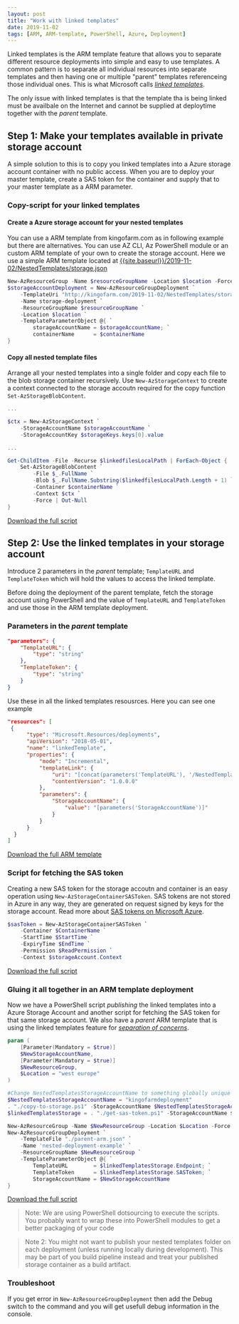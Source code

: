 ```yaml
---
layout: post
title: "Work with linked templates"
date: 2019-11-02
tags: [ARM, ARM-template, PowerShell, Azure, Deployment]
---
```


Linked templates is the ARM template feature that allows you to separate different resource deployments into simple and easy to use templates. A common pattern is to separate all individual resources into separate templates and then having one or multiple "parent" templates referenceing those individual ones. This is what Microsoft calls <a href="https://docs.microsoft.com/en-us/azure/azure-resource-manager/resource-group-linked-templates#external-template" target="_blank">_linked templates_</a>.

The only issue with linked templates is that the template tha is being linked must be availbale on the Internet and cannot be supplied at deploytime together with the _parent_ template.

## Step 1: Make your templates available in private storage account

A simple solution to this is to copy you linked templates into a Azure storage account container with no public access. When you are to deploy your master template, create a SAS token for the container and supply that to your master template as a ARM parameter.

### Copy-script for your linked templates

#### Create a Azure storage account for your nested templates

You can use a ARM template from kingofarm.com as in following example but there are alternatives. You can use AZ CLI, Az PowerShell module or an custom ARM template of your own to create the storage account. Here we use a simple ARM template located at <a href="{{site.baseurl}}/2019-11-02/NestedTemplates/storage.json">{{site.baseurl}}/2019-11-02/NestedTemplates/storage.json</a>

```powershell
New-AzResourceGroup -Name $resourceGroupName -Location $location -Force | Out-Null
$storageAccountDeployment = New-AzResourceGroupDeployment `
    -TemplateUri "http://kingofarm.com/2019-11-02/NestedTemplates/storage.json" `
    -Name storage-deployment `
    -ResourceGroupName $resourceGroupName `
    -Location $location `
    -TemplateParameterObject @{ `
        storageAccountName = $storageAccountName; `
        containerName      = $containerName
}
```

#### Copy all nested template files

Arrange all your nested templates into a single folder and copy each file to the blob storage container recursively. Use `New-AzStorageContext` to create a context connected to the storage accoutn required for the copy function `Set-AzStorageBlobContent`.

```powershell
...

$ctx = New-AzStorageContext `
    -StorageAccountName $storageAccountName `
    -StorageAccountKey $storageKeys.keys[0].value

...

Get-ChildItem -File -Recurse $linkedfilesLocalPath | ForEach-Object {
    Set-AzStorageBlobContent `
        -File $_.FullName `
        -Blob $_.FullName.Substring($linkedfilesLocalPath.Length + 1) `
        -Container $containerName `
        -Context $ctx `
        -Force | Out-Null
}
```

[Download the full script]({{site.baseurl}}/2019-11-02/copy-to-storage.ps1)

## Step 2: Use the linked templates in your storage account

Introduce 2 parameters in the _parent_ template; `TemplateURL` and `TemplateToken` which will hold the values to access the linked template.

Before doing the deployment of the parent template, fetch the storage account using PowerShell and the value of `TemplateURL` and `TemplateToken` and use those in the ARM template deployment.

### Parameters in the _parent_ template

```json
"parameters": {
    "TemplateURL": {
        "type": "string"
    },
    "TemplateToken": {
        "type": "string"
    }
}
```

Use these in all the linked templates resousrces. Here you can see one example

```json
"resources": [
 {
      "type": "Microsoft.Resources/deployments",
      "apiVersion": "2018-05-01",
      "name": "linkedTemplate",
      "properties": {
          "mode": "Incremental",
          "templateLink": {
              "uri": "[concat(parameters('TemplateURL'), '/NestedTemplates/storage.json', parameters('TemplateToken'))]",
              "contentVersion": "1.0.0.0"
          },
          "parameters": {
              "StorageAccountName": {
                  "value": "[parameters('StorageAccountName')]"
              }
          }
      }
  }
]
```

[Download the full ARM template]({{site.baseurl}}/2019-11-02/parent-arm.json)

### Script for fetching the SAS token

Creating a new SAS token for the storage accoutn and container is an easy operation using `New-AzStorageContainerSASToken`. SAS tokens are not stored in Azure in any way, they are generated on request signed by keys for the storage account. Read more about
<a href="https://docs.microsoft.com/en-us/rest/api/storageservices/create-account-sas" target="_blank">SAS tokens on Microsoft Azure</a>.

```powershell
$sasToken = New-AzStorageContainerSASToken `
    -Container $ContainerName `
    -StartTime $StartTime `
    -ExpiryTime $EndTime `
    -Permission $ReadPermission `
    -Context $storageAccount.Context
```

[Download the full script]({{site.baseurl}}/2019-11-02/get-sas-token.ps1)

### Gluing it all together in an ARM template deployment

Now we have a PowerShell script _publishing_ the linked templates into a Azure Storage Account and another script for fetching the SAS token for that same storage account. We also have a _parent_ ARM template that is using the linked templates feature for <a href="https://en.wikipedia.org/wiki/Separation_of_concerns">_separation of concerns_</a>.

```powershell
param (
    [Parameter(Mandatory = $true)]
    $NewStorageAccountName,
    [Parameter(Mandatory = $true)]
    $NewResourceGroup,
    $Location = "west europe"
)

#Change NestedTemplatesStorageAccountName to something globally unique for you
$NestedTemplatesStorageAccountName = "kingofarmdeployment"
. "./copy-to-storage.ps1" -StorageAccountName $NestedTemplatesStorageAccountName
$linkedTemplatesStorage = . "./get-sas-token.ps1" -StorageAccountName $NestedTemplatesStorageAccountName

New-AzResourceGroup -Name $NewResourceGroup -Location $Location -Force | Out-Null
New-AzResourceGroupDeployment `
    -TemplateFile "./parent-arm.json" `
    -Name 'nested-deployment-example' `
    -ResourceGroupName $NewResourceGroup `
    -TemplateParameterObject @{ `
        TemplateURL        = $linkedTemplatesStorage.Endpoint; `
        TemplateToken      = $linkedTemplatesStorage.SASToken; `
        StorageAccountName = $NewStorageAccountName
}
```

[Download the full script]({{site.baseurl}}/2019-11-02/deploy-parent-arm.ps1)

>Note: We are using PowerShell dotsourcing to execute the scripts. You probably want to wrap these into PowerShell modules to get a better packaging of your code

>Note 2: You might not want to publish your nested templates folder on each deployment (unless running locally during development). This may be part of you build pipeline instead and treat your published storage container as a build artifact.

### Troubleshoot

If you get error in `New-AzResourceGroupDeployment` then add the Debug switch to the command and you will get usefull debug information in the console.
